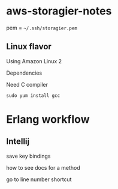 # aws-storagier-notes

pem = `~/.ssh/storagier.pem`

## Linux flavor

Using Amazon Linux 2

Dependencies

Need C compiler

`sudo yum install gcc`


# Erlang workflow

## Intellij

save key bindings

how to see docs for a method

go to line number shortcut